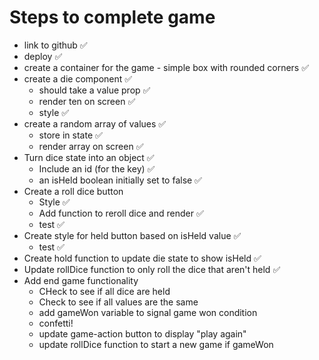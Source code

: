 # Steps to complete game

- link to github ✅
- deploy ✅
- create a container for the game - simple box with rounded corners ✅
- create a die component ✅
  - should take a value prop ✅
  - render ten on screen ✅
  - style ✅
- create a random array of values ✅
  - store in state ✅
  - render array on screen ✅
- Turn dice state into an object ✅
  - Include an id (for the key) ✅
  - an isHeld boolean initially set to false ✅
- Create a roll dice button
  - Style ✅
  - Add function to reroll dice and render ✅
  - test ✅
- Create style for held button based on isHeld value ✅
  - test ✅
- Create hold function to update die state to show isHeld ✅
- Update rollDice function to only roll the dice that aren't held ✅
- Add end game functionality
  - CHeck to see if all dice are held
  - Check to see if all values are the same
  - add gameWon variable to signal game won condition
  - confetti!
  - update game-action button to display "play again"
  - update rollDice function to start a new game if gameWon
